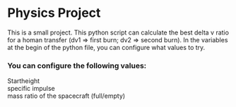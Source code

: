 # Physics Project
This is a small project. This python script can calculate the best delta v ratio for a homan transfer (dv1 => first burn; dv2 => second burn). In the variables at the begin of the python file, you can configure what values to try. <br>
### You can configure the following values:
Startheight<br>
specific impulse<br>
mass ratio of the spacecraft (full/empty)
